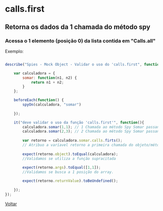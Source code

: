 # calls.first
## Retorna os dados da 1 chamada do método spy
### Acessa o 1 elemento (posição 0) da lista contida em "Calls.all"


Exemplo:

```js

describe("Spies - Mock Object - Validar o uso do 'calls.first", function(){

    var calculadora = {
        somar: function(n1, n2) {
            return n1 + n2;
        }
    };

    beforeEach(function() {
        spyOn(calculadora, "somar")
            
    });

    it("deve validar o uso da função 'calls.first'", function(){
        calculadora.somar(1,1); // 1 Chamada ao método Spy Somar passando os parâmetros 1,1
        calculadora.somar(2,3); // 2 Chamada ao método Spy Somar passando os parâmetros 2,3
        
        var retorno = calculadora.somar.calls.firts();  
        // Atribuo a varíavel retorno a primeira chamada do objeto/método "somar".
        
        expect(retorno.object).toEqual(calculadora);
        //Validamos se utiliza a função supracitada
       
        expect(retorno.args).toEqual([1,1]);
        //Validamos se busca a 1 posição do array.

        expect(retorno.returnValue).toBeUndefined();
        
    });
});
```                                       

[Voltar](https://github.com/andresilveiraleite/jasmine_nodejs/blob/master/docs/spies/spies.md)  